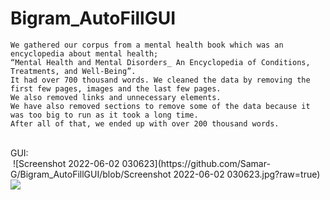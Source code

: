 # Bigram_AutoFillGUI

	We gathered our corpus from a mental health book which was an encyclopedia about mental health;
	“Mental Health and Mental Disorders_ An Encyclopedia of Conditions, Treatments, and Well-Being”. 
	It had over 700 thousand words. We cleaned the data by removing the first few pages, images and the last few pages. 
	We also removed links and unnecessary elements. 
	We have also removed sections to remove some of the data because it was too big to run as it took a long time. 
	After all of that, we ended up with over 200 thousand words.
<br>
<bold> GUI: </bold>
<br>
<img url(https://user-images.githubusercontent.com/88295264/172514969-6863ba33-b1ad-4de9-8394-2c2cc33d6f06.jpg)>
![Screenshot 2022-06-02 030623](https://github.com/Samar-G/Bigram_AutoFillGUI/blob/Screenshot 2022-06-02 030623.jpg?raw=true)
<br>
<img src="![Screenshot 2022-06-02 030709](https://user-images.githubusercontent.com/88295264/172515050-65874156-ed85-4b81-b87d-aa077515d2bd.jpg)">
<br>
